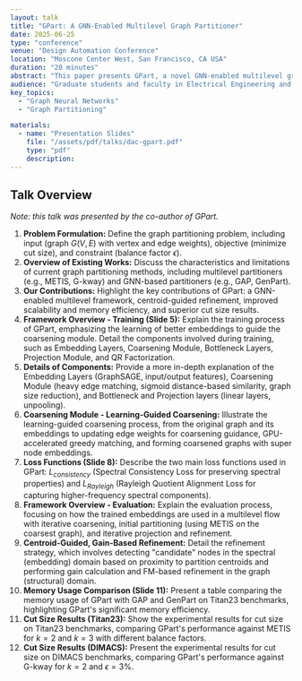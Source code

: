 ```yaml
---
layout: talk
title: "GPart: A GNN-Enabled Multilevel Graph Partitioner"
date: 2025-06-25
type: "conference"
venue: "Design Automation Conference"
location: "Moscone Center West, San Francisco, CA USA"
duration: "20 minutes"
abstract: "This paper presents GPart, a novel GNN-enabled multilevel graph partitioner designed to overcome the limitations of existing methods, particularly concerning scalability and memory efficiency while maintaining high cut quality. Traditional multilevel partitioners are fast but can compromise cut quality, while existing GNN-based methods offer good accuracy but suffer from poor scalability and high memory demands."
audience: "Graduate students and faculty in Electrical Engineering and Computer Science"
key_topics:
  - "Graph Neural Networks"
  - "Graph Partitioning"

materials:
  - name: "Presentation Slides"
    file: "/assets/pdf/talks/dac-gpart.pdf"
    type: "pdf"
    description:
---
```


## Talk Overview

_Note: this talk was presented by the co-author of GPart._

1. **Problem Formulation:** Define the graph partitioning problem, including input (graph $G(V,E)$ with vertex and edge weights), objective (minimize cut size), and constraint (balance factor $\epsilon$).
2. **Overview of Existing Works:** Discuss the characteristics and limitations of current graph partitioning methods, including multilevel partitioners (e.g., METIS, G-kway) and GNN-based partitioners (e.g., GAP, GenPart).
3. **Our Contributions:** Highlight the key contributions of GPart: a GNN-enabled multilevel framework, centroid-guided refinement, improved scalability and memory efficiency, and superior cut size results.
4. **Framework Overview - Training (Slide 5):** Explain the training process of GPart, emphasizing the learning of better embeddings to guide the coarsening module. Detail the components involved during training, such as Embedding Layers, Coarsening Module, Bottleneck Layers, Projection Module, and QR Factorization.
5. **Details of Components:** Provide a more in-depth explanation of the Embedding Layers (GraphSAGE, input/output features), Coarsening Module (heavy edge matching, sigmoid distance-based similarity, graph size reduction), and Bottleneck and Projection layers (linear layers, unpooling).
6. **Coarsening Module - Learning-Guided Coarsening:** Illustrate the learning-guided coarsening process, from the original graph and its embeddings to updating edge weights for coarsening guidance, GPU-accelerated greedy matching, and forming coarsened graphs with super node embeddings.
7. **Loss Functions (Slide 8):** Describe the two main loss functions used in GPart: $L_{consistency}$ (Spectral Consistency Loss for preserving spectral properties) and $L_{Rayleigh}$ (Rayleigh Quotient Alignment Loss for capturing higher-frequency spectral components).
8. **Framework Overview - Evaluation:** Explain the evaluation process, focusing on how the trained embeddings are used in a multilevel flow with iterative coarsening, initial partitioning (using METIS on the coarsest graph), and iterative projection and refinement.
9. **Centroid-Guided, Gain-Based Refinement:** Detail the refinement strategy, which involves detecting "candidate" nodes in the spectral (embedding) domain based on proximity to partition centroids and performing gain calculation and FM-based refinement in the graph (structural) domain.
10. **Memory Usage Comparison (Slide 11):** Present a table comparing the memory usage of GPart with GAP and GenPart on Titan23 benchmarks, highlighting GPart's significant memory efficiency.
11. **Cut Size Results (Titan23):** Show the experimental results for cut size on Titan23 benchmarks, comparing GPart's performance against METIS for $k=2$ and $k=3$ with different balance factors.
12. **Cut Size Results (DIMACS):** Present the experimental results for cut size on DIMACS benchmarks, comparing GPart's performance against G-kway for $k=2$ and $\epsilon=3\%$.
